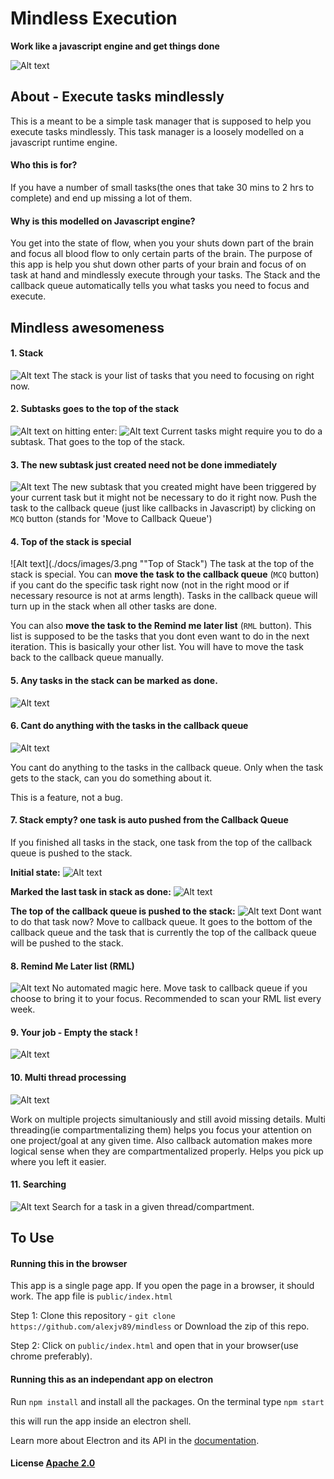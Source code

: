 # Mindless Execution
**Work like a javascript engine and get things done**

![Alt text](./docs/images/1.png "Basic overall")

## About - Execute tasks mindlessly
This is a meant to be a simple task manager that is supposed to help you execute tasks mindlessly. This task manager is a loosely modelled on a javascript runtime engine. 


#### Who this is for? 
If you have a number of small tasks(the ones that take 30 mins to 2 hrs to complete) and end up missing a lot of them. 

#### Why is this modelled on Javascript engine?
You get into the state of flow, when you your shuts down part of the brain and focus all blood flow to only certain parts of the brain. The purpose of this app is help you shut down other parts of your brain and focus of on task at hand and mindlessly execute through your tasks. The Stack and the callback queue automatically tells you what tasks you need to focus and execute. 

## Mindless awesomeness

#### 1. Stack
![Alt text](./docs/images/2.png "Stack")
The stack is your list of tasks that you need to focusing on right now. 

#### 2. Subtasks goes to the top of the stack
![Alt text](./docs/images/4.png "Adding subtask")
on hitting enter:
![Alt text](./docs/images/5.png "Stack")
Current tasks might require you to do a subtask. That goes to the top of the stack. 

#### 3. The new subtask just created need not be done immediately
![Alt text](./docs/images/6.png "MCQ")
The new subtask that you created might have been triggered by your current task but it might not be necessary to do it right now. Push the task to the callback queue (just like callbacks in Javascript) by clicking on `MCQ` button (stands for 'Move to Callback Queue')

#### 4. Top of the stack is special
![Alt text](./docs/images/3.png ""Top of Stack")
The task at the top of the stack is special. You can **move the task to the callback queue** (`MCQ` button) if you cant do the specific task right now (not in the right mood or if necessary resource is not at arms length). Tasks in the callback queue will turn up in the stack when all other tasks are done. 

You can also **move the task to the Remind me later list** (`RML` button). This list is supposed to be the tasks that you dont even want to do in the next iteration. This is basically your other list. You will have to move the task back to the callback queue manually. 


#### 5. Any tasks in the stack can be marked as done.  
![Alt text](./docs/images/9.png "Mark a task as done")

#### 6. Cant do anything with the tasks in the callback queue
![Alt text](./docs/images/10.png "Do nothing with the callback queue")

You cant do anything to the tasks in the callback queue. Only when the task gets to the stack, can you do something about it.

This is a feature, not a bug. 

#### 7. Stack empty? one task is auto pushed from the Callback Queue
If you finished all tasks in the stack, one task from the top of the callback queue is pushed to the stack. 

**Initial state:**
![Alt text](./docs/images/11.png "Mark a task as done")

**Marked the last task in stack as done:**
![Alt text](./docs/images/12.png "Mark a task as done")

**The top of the callback queue is pushed to the stack:**
![Alt text](./docs/images/13.png "Mark a task as done")
Dont want to do that task now? Move to callback queue. It goes to the bottom of the callback queue and the task that is currently the top of the callback queue will be pushed to the stack. 

#### 8. Remind Me Later list (RML)
![Alt text](./docs/images/7.png "Remind me later")
No automated magic here. Move task to callback queue if you choose to bring it to your focus. Recommended to scan your RML list every week. 

#### 9. Your job - Empty the stack ! 
![Alt text](./docs/images/8.png "Empty the stack")

#### 10. Multi thread processing 
![Alt text](./docs/images/14.png "Empty the stack")

Work on multiple projects simultaniously and still avoid missing details. Multi threading(ie compartmentalizing them) helps you focus your attention on one project/goal at any given time. Also callback automation makes more logical sense when they are compartmentalized properly. Helps you pick up where you left it easier. 

#### 11. Searching 
![Alt text](./docs/images/15.png "Empty the stack")
Search for a task in a given thread/compartment.

## To Use

#### Running this in the browser
This app is a single page app. If you open the page in a browser, it should work. The app file is `public/index.html`

Step 1:
Clone this repository - `git clone https://github.com/alexjv89/mindless`
or
Download the zip of this repo. 

Step 2:
Click on `public/index.html` and open that in your browser(use chrome preferably).

#### Running this as an independant app on electron
Run `npm install` and install all the packages.
On the terminal type 
`npm start`

this will run the app inside an electron shell. 

Learn more about Electron and its API in the [documentation](http://electron.atom.io/docs/latest).

#### License [Apache 2.0](LICENSE.md)

